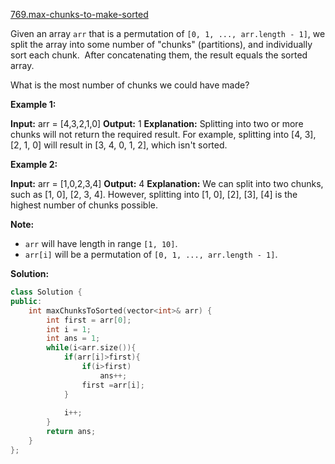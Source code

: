 [769.max-chunks-to-make-sorted](https://leetcode.com/problems/max-chunks-to-make-sorted/)  

Given an array `arr` that is a permutation of `[0, 1, ..., arr.length - 1]`, we split the array into some number of "chunks" (partitions), and individually sort each chunk.  After concatenating them, the result equals the sorted array.

What is the most number of chunks we could have made?

**Example 1:**

**Input:** arr = \[4,3,2,1,0\]
**Output:** 1
**Explanation:**
Splitting into two or more chunks will not return the required result.
For example, splitting into \[4, 3\], \[2, 1, 0\] will result in \[3, 4, 0, 1, 2\], which isn't sorted.

**Example 2:**

**Input:** arr = \[1,0,2,3,4\]
**Output:** 4
**Explanation:**
We can split into two chunks, such as \[1, 0\], \[2, 3, 4\].
However, splitting into \[1, 0\], \[2\], \[3\], \[4\] is the highest number of chunks possible.

**Note:**

*   `arr` will have length in range `[1, 10]`.
*   `arr[i]` will be a permutation of `[0, 1, ..., arr.length - 1]`.  



**Solution:**  

```cpp
class Solution {
public:
    int maxChunksToSorted(vector<int>& arr) {
        int first = arr[0];
        int i = 1;
        int ans = 1;
        while(i<arr.size()){
            if(arr[i]>first){
                if(i>first)
                    ans++;
                first =arr[i];
            }
            
            i++;
        }
        return ans;
    }
};
```
      